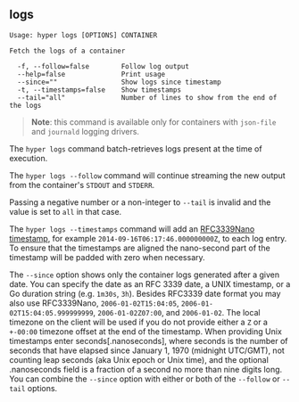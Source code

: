 ## logs

    Usage: hyper logs [OPTIONS] CONTAINER

    Fetch the logs of a container

      -f, --follow=false        Follow log output
      --help=false              Print usage
      --since=""                Show logs since timestamp
      -t, --timestamps=false    Show timestamps
      --tail="all"              Number of lines to show from the end of the logs

> **Note**: this command is available only for containers with `json-file` and `journald` logging drivers.

The `hyper logs` command batch-retrieves logs present at the time of execution.

The `hyper logs --follow` command will continue streaming the new output from the container's `STDOUT` and `STDERR`.

Passing a negative number or a non-integer to `--tail` is invalid and the value is set to `all` in that case.

The `hyper logs --timestamps` command will add an [RFC3339Nano timestamp](https://golang.org/pkg/time/#pkg-constants), for example `2014-09-16T06:17:46.000000000Z`, to each log entry. To ensure that the timestamps are aligned the nano-second part of the timestamp will be padded with zero when necessary.

The `--since` option shows only the container logs generated after a given date. You can specify the date as an RFC 3339 date, a UNIX timestamp, or a Go duration string (e.g. `1m30s`, `3h`). Besides RFC3339 date format you may also use RFC3339Nano, `2006-01-02T15:04:05`, `2006-01-02T15:04:05.999999999`, `2006-01-02Z07:00`, and `2006-01-02`. The local timezone on the client will be used if you do not provide either a `Z` or a `+-00:00` timezone offset at the end of the timestamp. When providing Unix timestamps enter seconds[.nanoseconds], where seconds is the number of seconds
that have elapsed since January 1, 1970 (midnight UTC/GMT), not counting leap seconds (aka Unix epoch or Unix time), and the optional .nanoseconds field is a fraction of a second no more than nine digits long. You can combine the `--since` option with either or both of the `--follow` or `--tail` options.
